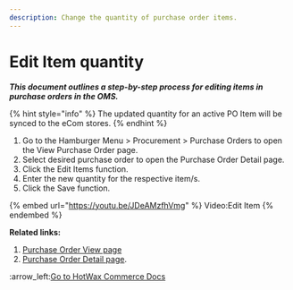 ```yaml
---
description: Change the quantity of purchase order items.
---
```


# Edit Item quantity

_**This document outlines a step-by-step process for editing items in purchase orders in the OMS.**_

{% hint style="info" %}
The updated quantity for an active PO Item will be synced to the eCom stores. &#x20;
{% endhint %}

1. Go to the Hamburger Menu > Procurement > Purchase Orders to open the View Purchase Order page.
2. Select desired purchase order to open the Purchase Order Detail page.
3. Click the Edit Items function.
4. Enter the new quantity for the respective item/s.
5. Click the Save function.

{% embed url="https://youtu.be/JDeAMzfhVmg" %}
Video:Edit Item
{% endembed %}



**Related links:**&#x20;

1. [Purchase Order View page](http://127.0.0.1:5000/s/oLmQzGATywYkwiU9sCat/procurement/purchase-order)
2. [Purchase Order Detail page](http://127.0.0.1:5000/s/oLmQzGATywYkwiU9sCat/procurement/purchase-order-view-page).



:arrow\_left:[Go to HotWax Commerce Docs](http://127.0.0.1:5000/o/l53nGvPQLhOHrKCP9HTG/s/TefRnbhmBjhScpq172vl/)
